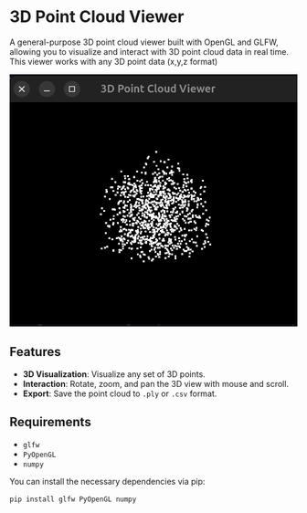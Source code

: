 # 3D Point Cloud Viewer

A general-purpose 3D point cloud viewer built with OpenGL and GLFW, allowing you to visualize and interact with 3D point cloud data in real time. This viewer works with any 3D point data (x,y,z format)

![Example of 3D Point Cloud Viewer](imgs/exampleIMG.png)

## Features
- **3D Visualization**: Visualize any set of 3D points.
- **Interaction**: Rotate, zoom, and pan the 3D view with mouse and scroll.
- **Export**: Save the point cloud to `.ply` or `.csv` format.

## Requirements
- `glfw`
- `PyOpenGL`
- `numpy`

You can install the necessary dependencies via pip:

```bash
pip install glfw PyOpenGL numpy
```
